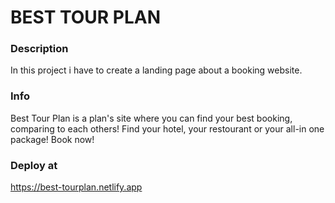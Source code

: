 # BEST TOUR PLAN #

### Description
In this project i have to create a landing page about a booking website.

### Info
Best Tour Plan is a plan's site where you can find your best booking, comparing to each others!
Find your hotel, your restourant or your all-in one package!
Book now!

### Deploy at 
https://best-tourplan.netlify.app
